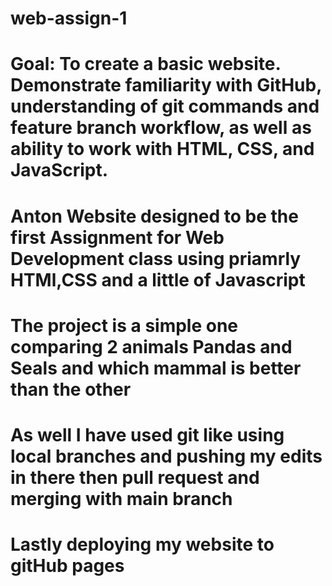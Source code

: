 # web-assign-1

# Goal: To create a basic website. Demonstrate familiarity with GitHub, understanding of git commands and feature branch workflow, as well as ability to work with HTML, CSS, and JavaScript.

# Anton Website designed to be the first Assignment for Web Development class using priamrly HTMl,CSS and a little of Javascript

# The project is a simple one comparing 2 animals Pandas and Seals and which mammal is better than the other

# As well I have used git like using local branches and pushing my edits in there then pull request and merging with main branch

# Lastly deploying my website to gitHub pages